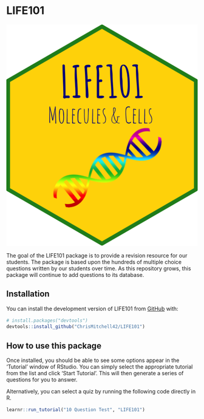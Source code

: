 
<!-- README.md is generated from README.Rmd. Please edit that file -->

# LIFE101

<!-- badges: start -->

![](figures/101hex.png) <!-- badges: end -->

The goal of the LIFE101 package is to provide a revision resource for
our students. The package is based upon the hundreds of multiple choice
questions written by our students over time. As this repository grows,
this package will continue to add questions to its database.

## Installation

You can install the development version of LIFE101 from
[GitHub](https://github.com/) with:

``` r
# install.packages("devtools")
devtools::install_github("ChrisMitchell42/LIFE101")
```

## How to use this package

Once installed, you should be able to see some options appear in the
‘Tutorial’ window of RStudio. You can simply select the appropriate
tutorial from the list and click ‘Start Tutorial’. This will then
generate a series of questions for you to answer.

Alternatively, you can select a quiz by running the following code
directly in R.

``` r
learnr::run_tutorial("10 Question Test", "LIFE101")
```
